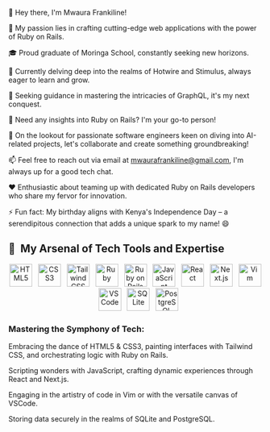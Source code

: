 <!--
**mwaurajr/mwaurajr** is a ✨ _special_ ✨ repository because its `README.md` (this file) appears on your GitHub profile.

Here are some ideas to get you started: -->

👋 Hey there, I'm Mwaura Frankiline!

👀 My passion lies in crafting cutting-edge web applications with the power of Ruby on Rails.

🎓 Proud graduate of Moringa School, constantly seeking new horizons.

🌱 Currently delving deep into the realms of Hotwire and Stimulus, always eager to learn and grow.

🤔 Seeking guidance in mastering the intricacies of GraphQL, it's my next conquest.

💬 Need any insights into Ruby on Rails? I'm your go-to person!

💞️ On the lookout for passionate software engineers keen on diving into AI-related projects, let's collaborate and create something groundbreaking!

📫 Feel free to reach out via email at mwaurafrankiline@gmail.com, I'm always up for a good tech chat.

❤️ Enthusiastic about teaming up with dedicated Ruby on Rails developers who share my fervor for innovation.

⚡ Fun fact: My birthday aligns with Kenya's Independence Day – a serendipitous connection that adds a unique spark to my name! 😄


<h2> 🚀 &nbsp;My Arsenal of Tech Tools and Expertise</h2>
<p align="center">
  <img src="https://cdn.jsdelivr.net/gh/devicons/devicon/icons/html5/html5-original-wordmark.svg" width="45" height="45" alt="HTML5"/>&nbsp;&nbsp;
  <img src="https://cdn.jsdelivr.net/gh/devicons/devicon/icons/css3/css3-original.svg" width="45" height="45" alt="CSS3"/>&nbsp;&nbsp;
  <img src="https://cdn.jsdelivr.net/gh/devicons/devicon/icons/tailwindcss/tailwindcss-original-wordmark.svg" width="45" height="45" alt="Tailwind CSS"/>&nbsp;&nbsp;
  <img src="https://cdn.jsdelivr.net/gh/devicons/devicon/icons/ruby/ruby-original.svg" width="45" height="45" alt="Ruby"/>&nbsp;&nbsp;
  <img src="https://cdn.jsdelivr.net/gh/devicons/devicon/icons/rails/rails-plain-wordmark.svg" width="45" height="45" alt="Ruby on Rails"/>&nbsp;&nbsp;
  <img src="https://cdn.jsdelivr.net/gh/devicons/devicon/icons/javascript/javascript-original.svg" width="45" height="45" alt="JavaScript"/>&nbsp;&nbsp;
  <img src="https://cdn.jsdelivr.net/gh/devicons/devicon/icons/react/react-original.svg" width="45" height="45" alt="React"/>&nbsp;&nbsp;
  <img src="https://cdn.jsdelivr.net/gh/devicons/devicon/icons/nextjs/nextjs-original-wordmark.svg" width="45" height="45" alt="Next.js"/>&nbsp;&nbsp;
  <img src="https://cdn.jsdelivr.net/gh/devicons/devicon/icons/vim/vim-plain.svg" width="45" height="45" alt="Vim"/>&nbsp;&nbsp;
  <img src="https://cdn.jsdelivr.net/gh/devicons/devicon/icons/vscode/vscode-original.svg" width="45" height="45" alt="VSCode"/>&nbsp;&nbsp;
  <img src="https://cdn.jsdelivr.net/gh/devicons/devicon/icons/sqlite/sqlite-original-wordmark.svg" width="45" height="45" alt="SQLite"/>&nbsp;&nbsp;
  <img src="https://cdn.jsdelivr.net/gh/devicons/devicon/icons/postgresql/postgresql-original-wordmark.svg" width="45" height="45" alt="PostgreSQL"/>
</p>
<h3>Mastering the Symphony of Tech:</h3>
<p>Embracing the dance of HTML5 & CSS3, painting interfaces with Tailwind CSS, and orchestrating logic with Ruby on Rails.</p>
<p>Scripting wonders with JavaScript, crafting dynamic experiences through React and Next.js.</p>
<p>Engaging in the artistry of code in Vim or with the versatile canvas of VSCode.</p>
<p>Storing data securely in the realms of SQLite and PostgreSQL.</p>
